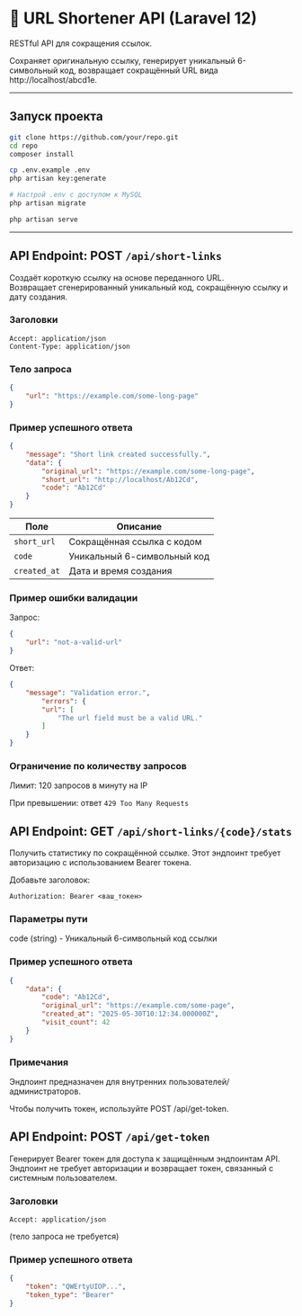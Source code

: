 # 🔗 URL Shortener API (Laravel 12)

RESTful API для сокращения ссылок.

Сохраняет оригинальную ссылку, генерирует уникальный 6-символьный код, возвращает сокращённый URL вида http://localhost/abcd1e.

---

## Запуск проекта

```bash
git clone https://github.com/your/repo.git
cd repo
composer install

cp .env.example .env
php artisan key:generate

# Настрой .env с доступом к MySQL
php artisan migrate

php artisan serve
```

---

## API Endpoint: POST `/api/short-links`

Создаёт короткую ссылку на основе переданного URL.  
Возвращает сгенерированный уникальный код, сокращённую ссылку и дату создания.

### Заголовки

```http
Accept: application/json
Content-Type: application/json
```

### Тело запроса

```json
{
    "url": "https://example.com/some-long-page"
}
```

### Пример успешного ответа

```json
{
    "message": "Short link created successfully.",
    "data": {
        "original_url": "https://example.com/some-long-page",
        "short_url": "http://localhost/Ab12Cd",
        "code": "Ab12Cd"
    }
}
```

|Поле   |Описание   |
| ------------ | --------------------------- |
| `short_url`  | Сокращённая ссылка с кодом  |
| `code`       | Уникальный 6-символьный код |
| `created_at` | Дата и время создания       |

### Пример ошибки валидации

Запрос:

```json
{
    "url": "not-a-valid-url"
}
```

Ответ:

```json
{
    "message": "Validation error.",
        "errors": {
        "url": [
            "The url field must be a valid URL."
        ]
    }
}
```

### Ограничение по количеству запросов

Лимит: 120 запросов в минуту на IP

При превышении: ответ `429 Too Many Requests`

## API Endpoint: GET `/api/short-links/{code}/stats`

Получить статистику по сокращённой ссылке.
Этот эндпоинт требует авторизацию с использованием Bearer токена.

Добавьте заголовок:
```http
Authorization: Bearer <ваш_токен>
```

### Параметры пути
code (string) - Уникальный 6-символьный код ссылки

### Пример успешного ответа

```json
{
    "data": {
        "code": "Ab12Cd",
        "original_url": "https://example.com/some-page",
        "created_at": "2025-05-30T10:12:34.000000Z",
        "visit_count": 42
    }
}
```

### Примечания

Эндпоинт предназначен для внутренних пользователей/администраторов.

Чтобы получить токен, используйте POST /api/get-token.

## API Endpoint: POST `/api/get-token`

Генерирует Bearer токен для доступа к защищённым эндпоинтам API.
Эндпоинт не требует авторизации и возвращает токен, связанный с системным пользователем.

### Заголовки

```http
Accept: application/json
```

(тело запроса не требуется)

### Пример успешного ответа

```json
{
    "token": "QWErtyUIOP...",
    "token_type": "Bearer"
}
```